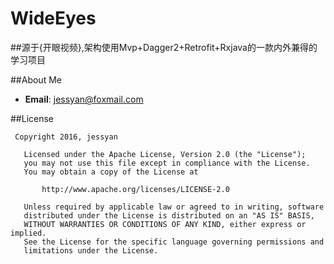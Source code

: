 # WideEyes
##源于{开眼视频},架构使用Mvp+Dagger2+Retrofit+Rxjava的一款内外兼得的学习项目 


##About Me
* **Email**: jessyan@foxmail.com

##License
```
 Copyright 2016, jessyan

   Licensed under the Apache License, Version 2.0 (the "License");
   you may not use this file except in compliance with the License.
   You may obtain a copy of the License at

       http://www.apache.org/licenses/LICENSE-2.0

   Unless required by applicable law or agreed to in writing, software
   distributed under the License is distributed on an "AS IS" BASIS,
   WITHOUT WARRANTIES OR CONDITIONS OF ANY KIND, either express or implied.
   See the License for the specific language governing permissions and
   limitations under the License.
```
